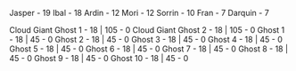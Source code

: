 Jasper - 19
Ibal - 18
Ardin - 12
Mori - 12
Sorrin - 10
Fran - 7
Darquin - 7

Cloud Giant Ghost 1 - 18 | 105 - 0
Cloud Giant Ghost 2 - 18 | 105 - 0
Ghost 1 - 18 | 45 - 0
Ghost 2 - 18 | 45 - 0
Ghost 3 - 18 | 45 - 0
Ghost 4 - 18 | 45 - 0
Ghost 5 - 18 | 45 - 0
Ghost 6 - 18 | 45 - 0
Ghost 7 - 18 | 45 - 0
Ghost 8 - 18 | 45 - 0
Ghost 9 - 18 | 45 - 0
Ghost 10 - 18 | 45 - 0
